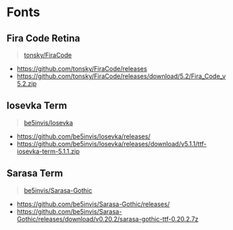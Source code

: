 # Fonts

## Fira Code Retina

> [tonsky/FiraCode](https://github.com/tonsky/FiraCode)

+ https://github.com/tonsky/FiraCode/releases
+ https://github.com/tonsky/FiraCode/releases/download/5.2/Fira_Code_v5.2.zip

## Iosevka Term

> [be5invis/Iosevka](https://github.com/be5invis/Iosevka)

+ https://github.com/be5invis/Iosevka/releases/
+ https://github.com/be5invis/Iosevka/releases/download/v5.1.1/ttf-iosevka-term-5.1.1.zip

## Sarasa Term

> [be5invis/Sarasa-Gothic](https://github.com/be5invis/Sarasa-Gothic)

+ https://github.com/be5invis/Sarasa-Gothic/releases/
+ https://github.com/be5invis/Sarasa-Gothic/releases/download/v0.20.2/sarasa-gothic-ttf-0.20.2.7z

